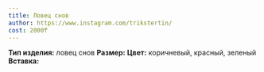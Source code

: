 ```yaml
---
title: Ловец снов
author: https://www.instagram.com/trikstertin/
cost: 2000₸
---
```

**Тип изделия:** ловец снов
**Размер:**
**Цвет:** коричневый, красный, зеленый
**Вставка:**